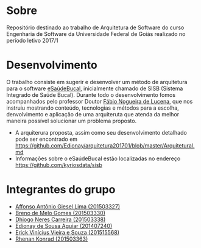 # Sobre
Repositório destinado ao trabalho de Arquitetura de Software do curso Engenharia de Software da Universidade Federal de Goiás realizado no período letivo 2017/1

# Desenvolvimento
O trabalho consiste em sugerir e desenvolver um método de arquitetura para o software [eSaúdeBucal](https://github.com/kyriosdata/sisb), inicialmente chamado de SISB (Sistema  Integrado de Saúde Bucal).
Durante todo o desenvolvimento fomos acompanhados pelo professor Doutor [Fábio Nogueira de Lucena](https://github.com/kyriosdata), que nos instruiu mostrando conteúdo, tecnologias e métodos para a escolha, denvolvimento e aplicação de uma arquiteruta que atenda da melhor maneira possível solucionar um problema proposto.

- A arquiterura proposta, assim como seu desenvolvimento detalhado pode ser encontrado em https://github.com/Edionay/arquitetura201701/blob/master/Arquitetural.md
- Informações sobre o eSaúdeBucal estão localizadas no endereço https://github.com/kyriosdata/sisb


# Integrantes do grupo
- [Affonso Antônio Giesel Lima (201503327)](https://github.com/AffonsoGiesel)
- [Breno de Melo Gomes (201503330)](https://github.com/gomesbreno)
- [Dhiogo Neres Carreira (201503338)](https://github.com/dhiineres)
- [Edionay de Sousa Aguiar (201407240)](https://github.com/Edionay)
- [Erick Vinícius Vieira e Souza (201515568)](https://github.com/erickvieira)
- [Rhenan Konrad (201503363)](https://github.com/Rhenanrk)
